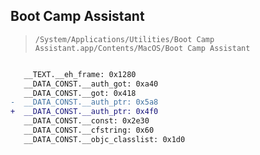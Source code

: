 ## Boot Camp Assistant

> `/System/Applications/Utilities/Boot Camp Assistant.app/Contents/MacOS/Boot Camp Assistant`

```diff

   __TEXT.__eh_frame: 0x1280
   __DATA_CONST.__auth_got: 0xa40
   __DATA_CONST.__got: 0x418
-  __DATA_CONST.__auth_ptr: 0x5a8
+  __DATA_CONST.__auth_ptr: 0x4f0
   __DATA_CONST.__const: 0x2e30
   __DATA_CONST.__cfstring: 0x60
   __DATA_CONST.__objc_classlist: 0x1d0

```
